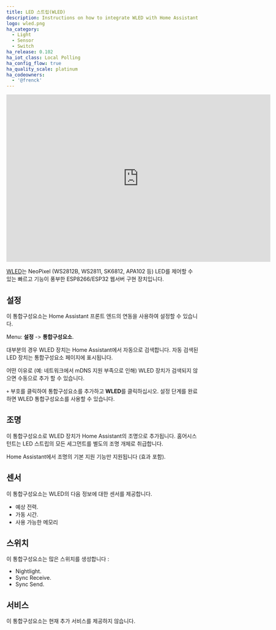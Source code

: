 ```yaml
---
title: LED 스트립(WLED)
description: Instructions on how to integrate WLED with Home Assistant.
logo: wled.png
ha_category:
  - Light
  - Sensor
  - Switch
ha_release: 0.102
ha_iot_class: Local Polling
ha_config_flow: true
ha_quality_scale: platinum
ha_codeowners:
  - '@frenck'
---
```


<div class='videoWrapper'>
<iframe width="690" height="437" src="https://www.youtube.com/embed/GLtzCijDUbw" frameborder="0" allow="accelerometer; autoplay; encrypted-media; gyroscope; picture-in-picture" allowfullscreen></iframe>
</div>

[WLED](https://github.com/Aircoookie/WLED)는 NeoPixel (WS2812B, WS2811, SK6812, APA102 등) LED를 제어할 수 있는 빠르고 기능이 풍부한 ESP8266/ESP32 웹서버 구현 장치입니다.

## 설정

이 통합구성요소는 Home Assistant 프론트 엔드의 연동을 사용하여 설정할 수 있습니다.

Menu: **설정** -> **통합구성요소**.

대부분의 경우 WLED 장치는 Home Assistant에서 자동으로 검색합니다. 자동 검색된 LED 장치는 통합구성요소 페이지에 표시됩니다.

어떤 이유로 (예: 네트워크에서 mDNS 지원 부족으로 인해) WLED 장치가 검색되지 않으면 수동으로 추가 할 수 있습니다.

`+` 부호를 클릭하여 통합구성요소를 추가하고 **WLED**를 클릭하십시오. 설정 단계를 완료하면 WLED 통합구성요소를 사용할 수 있습니다.

## 조명 

이 통합구성요소로 WLED 장치가 Home Assistant의 조명으로 추가됩니다. 홈어시스턴트는 LED 스트립의 모든 세그먼트를 별도의 조명 개체로 취급합니다.

Home Assistant에서 조명의 기본 지원 기능만 지원됩니다 (효과 포함).

## 센서	

이 통합구성요소는 WLED의 다음 정보에 대한 센서를 제공합니다.

- 예상 전력.
- 가동 시간.
- 사용 가능한 메모리

## 스위치

이 통합구성요소는 많은 스위치를 생성합니다 :

- Nightlight.
- Sync Receive.
- Sync Send.

## 서비스

이 통합구성요소는 현재 추가 서비스를 제공하지 않습니다.
